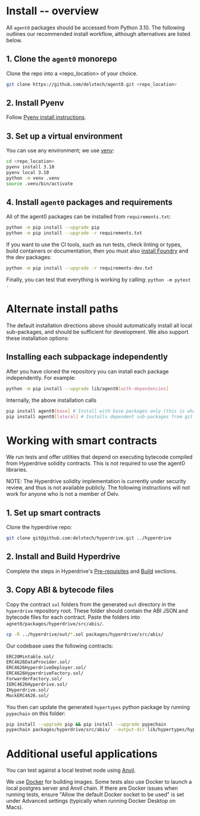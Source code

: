 # Install -- overview

All `agent0` packages should be accessed from Python 3.10.
The following outlines our recommended install workflow, although alternatives are listed below.

## 1. Clone the `agent0` monorepo

Clone the repo into a <repo_location> of your choice.

```bash
git clone https://github.com/delvtech/agent0.git <repo_location>
```

## 2. Install Pyenv

Follow [Pyenv install instructions](https://github.com/pyenv/pyenv#installation).

## 3. Set up a virtual environment

You can use any environment; we use [venv](https://docs.python.org/3/library/venv.html):

```bash
cd <repo_location>
pyenv install 3.10
pyenv local 3.10
python -m venv .venv
source .venv/bin/activate
```

## 4. Install `agent0` packages and requirements

All of the agent0 packages can be installed from `requirements.txt`:

```bash
python -m pip install --upgrade pip
python -m pip install --upgrade -r requirements.txt
```

If you want to use the CI tools, such as run tests, check linting or types, build containers or documentation, then you must also [install Foundry](https://book.getfoundry.sh/getting-started/installation) and the dev packages:

```bash
python -m pip install --upgrade -r requirements-dev.txt
```

Finally, you can test that everything is working by calling: `python -m pytest .`

# Alternate install paths

The default installation directions above should automatically install all local sub-packages, and should be sufficient for development.
We also support these installation options:

## Installing each subpackage independently

After you have cloned the repository you can install each package independently.
For example:

```bash
python -m pip install --upgrade lib/agent0[with-dependencies]
```

Internally, the above installation calls

```bash
pip install agent0[base] # Install with base packages only (this is what's called in requirements.txt)
pip install agent0[lateral] # Installs dependent sub-packages from git (e.g., ethpy)
```

# Working with smart contracts

We run tests and offer utilities that depend on executing bytecode compiled from Hyperdrive solidity contracts.
This is not required to use the agent0 libraries.

NOTE: The Hyperdrive solidity implementation is currently under security review, and thus is not available publicly.
The following instructions will not work for anyone who is not a member of Delv.

## 1. Set up smart contracts

Clone the hyperdrive repo:

```bash
git clone git@github.com:delvtech/hyperdrive.git ../hyperdrive
```

## 2. Install and Build Hyperdrive

Complete the steps in Hyperdrive's [Pre-requisites](https://github.com/delvtech/hyperdrive#pre-requisites) and [Build](https://github.com/delvtech/hyperdrive#build) sections.

## 3. Copy ABI & bytecode files

Copy the contract `sol` folders from the generated `out` directory in the `hyperdrive` repository root.
These folder should contain the ABI JSON and bytecode files for each contract.
Paste the folders into `agnet0/packages/hyperdrive/src/abis/`.

```bash
cp -R ../hyperdrive/out/*.sol packages/hyperdrive/src/abis/
```

Our codebase uses the following contracts:

```bash
ERC20Mintable.sol/
ERC4626DataProvider.sol/
ERC4626HyperdriveDeployer.sol/
ERC4626HyperdriveFactory.sol/
ForwarderFactory.sol/
IERC4626Hyperdrive.sol/
IHyperdrive.sol/
MockERC4626.sol/
```

You then can update the generated `hypertypes` python package by running `pypechain` on this folder:

```bash
pip install --upgrade pip && pip install --upgrade pypechain
pypechain packages/hyperdrive/src/abis/ --output-dir lib/hypertypes/hypertypes/types/
```

# Additional useful applications

You can test against a local testnet node using [Anvil](https://book.getfoundry.sh/reference/anvil/).

We use [Docker](docs.docker.com/get-docker) for building images.
Some tests also use Docker to launch a local postgres server and Anvil chain.
If there are Docker issues when running tests, ensure "Allow the default Docker socket to be used" is set under Advanced settings (typically when running Docker Desktop on Macs).
